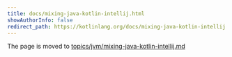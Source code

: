 ```yaml
---
title: docs/mixing-java-kotlin-intellij.html
showAuthorInfo: false
redirect_path: https://kotlinlang.org/docs/mixing-java-kotlin-intellij.html
---
```


The page is moved to [topics/jvm/mixing-java-kotlin-intellij.md](../../../docs/topics/jvm/mixing-java-kotlin-intellij.md)
